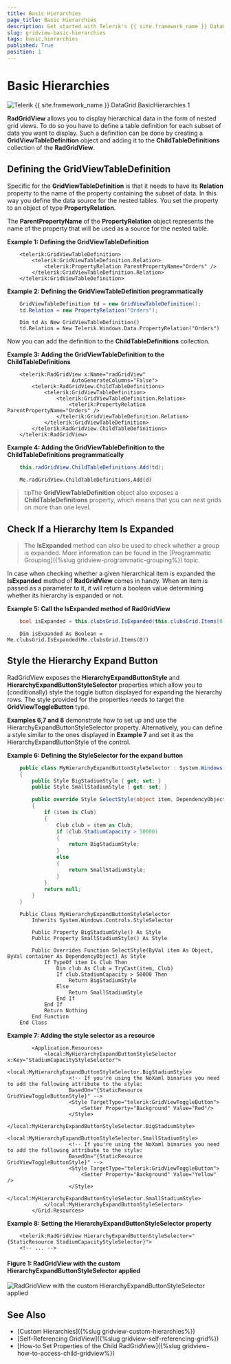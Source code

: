 ```yaml
---
title: Basic Hierarchies
page_title: Basic Hierarchies
description: Get started with Telerik's {{ site.framework_name }} DataGrid that allows you to display hierarchical data in the form of nested grid views.
slug: gridview-basic-hierarchies
tags: basic,hierarchies
published: True
position: 1
---
```


# Basic Hierarchies

![Telerik {{ site.framework_name }} DataGrid BasicHierarchies 1](images/RadGridView_BasicHierarchies_1.png)

__RadGridView__ allows you to display hierarchical data in the form of nested grid views. To do so you have to define a table definition for each subset of data you want to display. Such a definition can be done by creating a __GridViewTableDefinition__ object and adding it to the __ChildTableDefinitions__ collection of the __RadGridView__.

## Defining the GridViewTableDefinition

Specific for the __GridViewTableDefinition__ is that it needs to have its __Relation__ property to the name of the property containing the subset of data. In this way you define the data source for the nested tables. You set the property to an object of type __PropertyRelation__.

The __ParentPropertyName__ of the __PropertyRelation__ object represents the name of the property that will be used as a source for the nested table.

__Example 1: Defining the GridViewTableDefinition__

```XAML
	<telerik:GridViewTableDefinition>
	    <telerik:GridViewTableDefinition.Relation>
	        <telerik:PropertyRelation ParentPropertyName="Orders" />
	    </telerik:GridViewTableDefinition.Relation>
	</telerik:GridViewTableDefinition>
```

__Example 2: Defining the GridViewTableDefinition programmatically__
```C#
	GridViewTableDefinition td = new GridViewTableDefinition();
	td.Relation = new PropertyRelation("Orders");
```
```VB.NET
	Dim td As New GridViewTableDefinition()
	td.Relation = New Telerik.Windows.Data.PropertyRelation("Orders")
```

Now you can add the definition to the __ChildTableDefinitions__ collection.

__Example 3: Adding the GridViewTableDefinition to the ChildTableDefinitions__

```XAML
	<telerik:RadGridView x:Name="radGridView"
	                 AutoGenerateColumns="False">
	    <telerik:RadGridView.ChildTableDefinitions>
	        <telerik:GridViewTableDefinition>
	            <telerik:GridViewTableDefinition.Relation>
	                <telerik:PropertyRelation ParentPropertyName="Orders" />
	            </telerik:GridViewTableDefinition.Relation>
	        </telerik:GridViewTableDefinition>
	    </telerik:RadGridView.ChildTableDefinitions>
	</telerik:RadGridView>
```

__Example 4: Adding the GridViewTableDefinition to the ChildTableDefinitions programmatically__

```C#
	this.radGridView.ChildTableDefinitions.Add(td);
```
```VB.NET
	Me.radGridView.ChildTableDefinitions.Add(d)
```

>tipThe __GridViewTableDefinition__ object also exposes a __ChildTableDefinitions__ property, which means that you can nest grids on more than one level.

## Check If a Hierarchy Item Is Expanded

>The __IsExpanded__ method can also be used to check whether a group is expanded. More information can be found in the [Programmatic Grouping]({%slug gridview-programmatic-grouping%}) topic.

In case when checking whether a given hierarchical item is expanded the __IsExpanded__ method of __RadGridView__ comes in handy. When an item is passed as a parameter to it, it will return a boolean value determining whether its hierarchy is expanded or not.

__Example 5: Call the IsExpanded method of RadGridView__

```C#
	bool isExpanded = this.clubsGrid.IsExpanded(this.clubsGrid.Items[0]);
```
```VB.NET
	Dim isExpanded As Boolean = Me.clubsGrid.IsExpanded(Me.clubsGrid.Items(0))
```

## Style the Hierarchy Expand Button

RadGridView exposes the **HierarchyExpandButtonStyle** and **HierarchyExpandButtonStyleSelector** properties which allow you to (conditionally) style the toggle button displayed for expanding the hierarchy rows. The style provided for the properties needs to target the **GridViewToggleButton** type.

**Examples 6,7 and 8** demonstrate how to set up and use the HierarchyExpandButtonStyleSelector property. Alternatively, you can define a style similar to the ones displayed in **Example 7** and set it as the HierarchyExpandButtonStyle of the control.

__Example 6: Defining the StyleSelector for the expand button__

```C#
    public class MyHierarchyExpandButtonStyleSelector : System.Windows.Controls.StyleSelector
	{
		public Style BigStadiumStyle { get; set; }
		public Style SmallStadiumStyle { get; set; }

		public override Style SelectStyle(object item, DependencyObject container)
		{
			if (item is Club)
			{
				Club club = item as Club;
				if (club.StadiumCapacity > 50000)
				{
					return BigStadiumStyle;
				}
				else
				{
					return SmallStadiumStyle;
				}
			}
			return null;
		}
	}
```
```VB.NET
	Public Class MyHierarchyExpandButtonStyleSelector
		Inherits System.Windows.Controls.StyleSelector

		Public Property BigStadiumStyle() As Style
		Public Property SmallStadiumStyle() As Style

		Public Overrides Function SelectStyle(ByVal item As Object, ByVal container As DependencyObject) As Style
			If TypeOf item Is Club Then
				Dim club As Club = TryCast(item, Club)
				If club.StadiumCapacity > 50000 Then
					Return BigStadiumStyle
				Else
					Return SmallStadiumStyle
				End If
			End If
			Return Nothing
		End Function
	End Class
```

__Example 7: Adding the style selector as a resource__

```XAML
		<Application.Resources>
			<local:MyHierarchyExpandButtonStyleSelector x:Key="StadiumCapacityStyleSelector">
				<local:MyHierarchyExpandButtonStyleSelector.BigStadiumStyle>
                    <!-- If you're using the NoXaml binaries you need to add the following attribute to the style:
                    BasedOn="{StaticResource GridViewToggleButtonStyle}" -->
                    <Style TargetType="telerik:GridViewToggleButton">
						<Setter Property="Background" Value="Red"/>
					</Style>
				</local:MyHierarchyExpandButtonStyleSelector.BigStadiumStyle>
				<local:MyHierarchyExpandButtonStyleSelector.SmallStadiumStyle>
                    <!-- If you're using the NoXaml binaries you need to add the following attribute to the style:
                    BasedOn="{StaticResource GridViewToggleButtonStyle}" -->
					<Style TargetType="telerik:GridViewToggleButton">
						<Setter Property="Background" Value="Yellow" />
					</Style>
				</local:MyHierarchyExpandButtonStyleSelector.SmallStadiumStyle>
			</local:MyHierarchyExpandButtonStyleSelector>
		</Grid.Resources>
```

__Example 8: Setting the HierarchyExpandButtonStyleSelector property__

```XAML
	<telerik:RadGridView HierarchyExpandButtonStyleSelector="{StaticResource StadiumCapacityStyleSelector}">
	<!-- ... -->
```

#### Figure 1: RadGridView with the custom HierarchyExpandButtonStyleSelector applied

![RadGridView with the custom HierarchyExpandButtonStyleSelector applied](images/RadGridView_BasicHierarchies_2.png)

## See Also

 * [Custom Hierarchies]({%slug gridview-custom-hierarchies%})
 * [Self-Referencing GridView]({%slug gridview-self-referencing-grid%})
 * [How-to Set Properties of the Child RadGridView]({%slug gridview-how-to-access-child-gridview%})